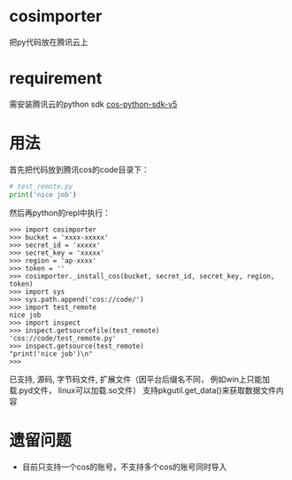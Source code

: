 # cosimporter
把py代码放在腾讯云上

# requirement
需安装腾讯云的python sdk
[cos-python-sdk-v5](https://github.com/tencentyun/cos-python-sdk-v5)

# 用法
首先把代码放到腾讯cos的code目录下：
```python
# test_remote.py
print('nice job')

```
然后再python的repl中执行：
```
>>> import cosimporter
>>> bucket = 'xxxx-xxxxx'
>>> secret_id = 'xxxxx'
>>> secret_key = 'xxxxx'
>>> region = 'ap-xxxx'
>>> token = ''
>>> cosimporter._install_cos(bucket, secret_id, secret_key, region, token)
>>> import sys
>>> sys.path.append('cos://code/')
>>> import test_remote
nice job
>>> import inspect
>>> inspect.getsourcefile(test_remote)
'cos://code/test_remote.py'
>>> inspect.getsource(test_remote)
"print('nice job')\n"
>>>
```
已支持, 源码, 字节码文件, 扩展文件（因平台后缀名不同， 例如win上只能加载.pyd文件， linux可以加载.so文件）
支持pkgutil.get_data()来获取数据文件内容

# 遗留问题
+ 目前只支持一个cos的账号，不支持多个cos的账号同时导入